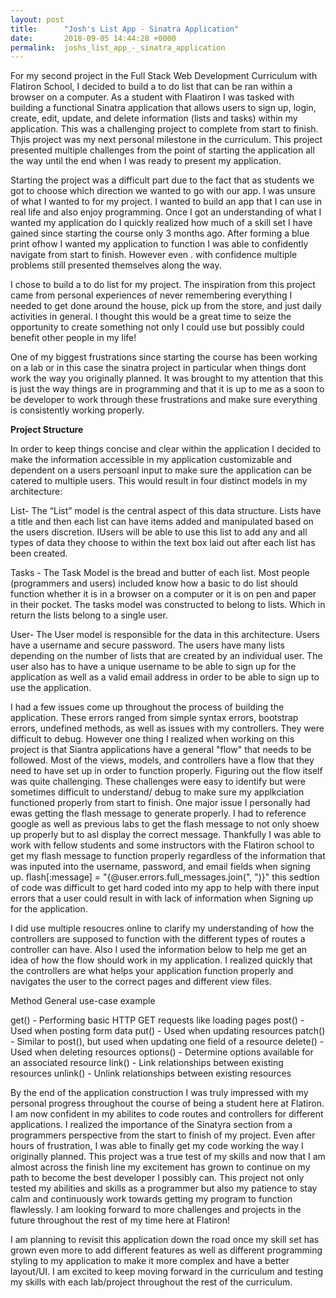 ```yaml
---
layout: post
title:      "Josh's List App - Sinatra Application"
date:       2018-09-05 14:44:28 +0000
permalink:  joshs_list_app_-_sinatra_application
---
```



For my second project in the Full Stack Web Development Curriculum with Flatiron School, I decided to build a to do list that can be ran within a browser on a computer. As a student with Flaatiron I was tasked with building a functional Sinatra application that allows users to sign up, login, create, edit, update, and delete information (lists and tasks) within my application. This was a challenging project to complete from start to finish. Thjis project was my next personal milestone in the curriculum. This project presented multiple challenges from the point of starting the application all the way until the end when I was ready to present my application. 

Starting the project was a difficult part due to the fact that as students we got to choose which direction we wanted to go with our app. I was unsure of what I wanted to for my project. I wanted to build an app that I can use in real life and also enjoy programming. Once I got an understanding of what I wanted my application do I quickly realized how much of a skill set I have gained since starting the course only 3 months ago. After forming a blue print ofhow I wanted my application to function I was able to confidently navigate from start to finish. However even . with confidence multiple problems still presented themselves along the way. 

I chose to build a to do list for my project. The inspiration from this project came from personal experiences of never remembering everything I needed to get done around the house, pick up from the store, and just daily activities in general. I thought this would be a great time to seize the opportunity to create something not only I could use but possibly could benefit other people in my life!

One of my biggest frustrations since starting the course has been working on a lab or in this case the sinatra project in particular when things dont work the way you originally planned. It was brought to my attention that this is just the way things are in programming and that it is up to me as a soon to be developer to work through these frustrations and make sure everything is consistently working properly.

**Project Structure**

In order to keep things concise and clear within the application I decided to make the information accessible in my application customizable and dependent on a users persoanl input to make sure the application can be catered to multiple users. This would result in four distinct models in my architecture:

List- The “List” model is the central aspect of this data structure. Lists have a title and then each list can have items added and manipulated based on the users discretion. IUsers will be able to use this list to add any and all types of data they choose to within the text box laid out after each list has been created.

Tasks - The Task Model  is the bread and butter of each list. Most people (programmers and users) included know how a basic to do list should function whether it is in a browser on a computer or it is on pen and paper in their pocket. The tasks model was constructed to belong to lists. Which in return the lists belong to a single user. 

User- The User model is responsible for the data in this architecture. Users have a username and secure password. The users have many lists depending on the number of lists that are created by an individual user. The user also has to have a unique username to be able to sign up for the application as well as a valid email address in order to be able to sign up to use the application. 

I had a few issues come up throughout the process of building the application. These errors ranged from simple syntax errors, bootstrap errors, undefined methods, as well as issues with my controllers. They were difficult to debug. However one thing I realized when working on this project is that Siantra applications have a general "flow" that needs to be followed. Most of the views, models, and controllers have a flow that they need to have set up in order to function properly. Figuring out the flow itself was quite challenging. These challenges were easy to identify but were sometimes difficult to understand/ debug to make sure my applkciation functioned properly from start to finish. One major issue I personally had ewas getting the flash message to generate properly. I had to reference google as well as previous labs to get the flash message to not only shoew up properly but to asl display the correct message. Thankfully I was able to work with fellow students and some instructors with the Flatiron school to get my flash message to function properly regardless of the information that was inputed into the username, password, and email fields when signing up. flash[:message] = "{@user.errors.full_messages.join(", ")}" this sedtion of code was difficult to get hard coded into my app to help with there input errors that a user could result in with lack of information when Signing up for the application. 

I did use multiple resoucres online to clarify my understanding of how the controllers are supposed to function with the different types of routes a controller can have. Also I used the information below to help me get an idea of how the flow should work in my application. I realized quickly that the controllers are what helps your application function properly and navigates the user to the correct pages and different view files. 


Method	General use-case example

get()	- Performing basic HTTP GET requests like loading pages
post() -	Used when posting form data
put() -	Used when updating resources
patch()	- Similar to post(), but used when updating one field of a resource
delete() -	Used when deleting resources
options() -	Determine options available for an associated resource
link() -	Link relationships between existing resources
unlink() -	Unlink relationships between existing resources

By the end of the application construction I was truly impressed with my personal progress throughout the course of being a student here at Flatiron. I am now confident in my abilites to code routes and controllers for different applications. I realized the importance of the Sinatyra section from a programmers perspective from the start to finish of my project. Even after hours of frustration, I was able to finally get my code working the way I originally planned. This project was a true test of my skills and now that I am almost across the finish line my excitement has grown to continue on my path to become the best developer I possibly can. This project not only tested my abilities and skills as a programmer but also my patience to stay calm and continuously work towards getting my program to function flawlessly. I am looking forward to more challenges and projects in the future throughout the rest of my time here at Flatiron!

I am planning to revisit this application down the road once my skill set has grown even more to add different features as well as different programming styling to my application to make it more complex and have a better layout/UI. I am excited to keep moving forward in the curriculum and testing my skills with each lab/project throughout the rest of the curriculum. 




